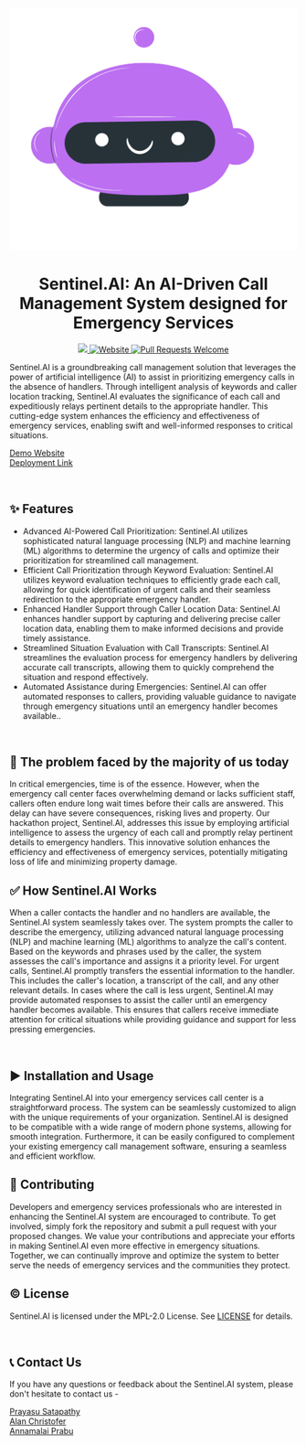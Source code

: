<p align="center">
  <a href="https://Sentinel.AI.webxspark.com">
    <img alt = "Sentinel.AI Logo" src = "./src/vector-logo.png">
  </a>
</p>
<h1 align="center" >Sentinel.AI: An AI-Driven Call Management System designed for Emergency Services </h1>
<p align="center">
  <a href=" https://github.com/Webxspark/Gen-AI-Hackathon-2023 ">
  <img src="https://img.shields.io/badge/license-MPL 2.0-blue.svg">
  </a>
  <a href="https://Sentinel.AI.webxspark.com">
    <img alt="Website" src="https://img.shields.io/badge/-website-blue">
  </a>
  <a href="http://makeapullrequest.com">
    <img alt="Pull Requests Welcome" src="https://img.shields.io/badge/PRs-welcome-brightgreen.svg?style=flat">
  </a>
  
</p>
Sentinel.AI is a groundbreaking call management solution that leverages the power of artificial intelligence (AI) to assist in prioritizing emergency calls in the absence of handlers. Through intelligent analysis of keywords and caller location tracking, Sentinel.AI evaluates the significance of each call and expeditiously relays pertinent details to the appropriate handler. This cutting-edge system enhances the efficiency and effectiveness of emergency services, enabling swift and well-informed responses to critical situations.
<br>

<a href="">Demo Website</a>
<br>
<a href="">Deployment Link </a>

<br>

## ✨ Features

- Advanced AI-Powered Call Prioritization: Sentinel.AI utilizes sophisticated natural language processing (NLP) and machine learning (ML) algorithms to determine the urgency of calls and optimize their prioritization for streamlined call management.
- Efficient Call Prioritization through Keyword Evaluation: Sentinel.AI utilizes keyword evaluation techniques to efficiently grade each call, allowing for quick identification of urgent calls and their seamless redirection to the appropriate emergency handler.
- Enhanced Handler Support through Caller Location Data: Sentinel.AI enhances handler support by capturing and delivering precise caller location data, enabling them to make informed decisions and provide timely assistance.
- Streamlined Situation Evaluation with Call Transcripts: Sentinel.AI streamlines the evaluation process for emergency handlers by delivering accurate call transcripts, allowing them to quickly comprehend the situation and respond effectively.
- Automated Assistance during Emergencies: Sentinel.AI can offer automated responses to callers, providing valuable guidance to navigate through emergency situations until an emergency handler becomes available..

<br>

## 🤔 The problem faced by the majority of us today

In critical emergencies, time is of the essence. However, when the emergency call center faces overwhelming demand or lacks sufficient staff, callers often endure long wait times before their calls are answered. This delay can have severe consequences, risking lives and property. Our hackathon project, Sentinel.AI, addresses this issue by employing artificial intelligence to assess the urgency of each call and promptly relay pertinent details to emergency handlers. This innovative solution enhances the efficiency and effectiveness of emergency services, potentially mitigating loss of life and minimizing property damage.
<br>

## ✅ How Sentinel.AI Works

When a caller contacts the handler and no handlers are available, the Sentinel.AI system seamlessly takes over. The system prompts the caller to describe the emergency, utilizing advanced natural language processing (NLP) and machine learning (ML) algorithms to analyze the call's content. Based on the keywords and phrases used by the caller, the system assesses the call's importance and assigns it a priority level.
For urgent calls, Sentinel.AI promptly transfers the essential information to the handler. This includes the caller's location, a transcript of the call, and any other relevant details. In cases where the call is less urgent, Sentinel.AI may provide automated responses to assist the caller until an emergency handler becomes available. This ensures that callers receive immediate attention for critical situations while providing guidance and support for less pressing emergencies.

<br>

## ▶️ Installation and Usage
Integrating Sentinel.AI into your emergency services call center is a straightforward process. The system can be seamlessly customized to align with the unique requirements of your organization. Sentinel.AI is designed to be compatible with a wide range of modern phone systems, allowing for smooth integration. Furthermore, it can be easily configured to complement your existing emergency call management software, ensuring a seamless and efficient workflow.
<br>

## 🌱 Contributing

Developers and emergency services professionals who are interested in enhancing the Sentinel.AI system are encouraged to contribute. To get involved, simply fork the repository and submit a pull request with your proposed changes. We value your contributions and appreciate your efforts in making Sentinel.AI even more effective in emergency situations. Together, we can continually improve and optimize the system to better serve the needs of emergency services and the communities they protect.
<br>

## ©️ License
Sentinel.AI is licensed under the MPL-2.0 License. See <a href="LICENSE.txt">LICENSE</a> for details.

<br>

## 📞 Contact Us
If you have any questions or feedback about the Sentinel.AI system, please don't hesitate to contact us - 
<br>

<a href="https://linktr.ee/prayasu"> Prayasu Satapathy </a> <br>
<a href="https://linktr.ee/AlanChristofer"> Alan Christofer </a> <br>
<a href="https://linktr.ee/annamalaiprabu"> Annamalai Prabu </a> <br>
